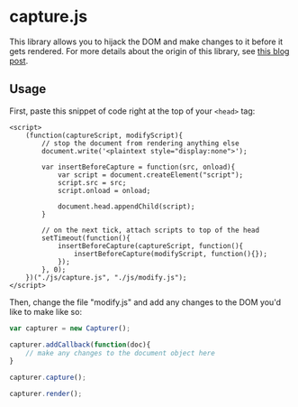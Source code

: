 # capture.js
This library allows you to hijack the DOM and make changes to it before it gets rendered. For more details about the origin of this library, see [this blog post](http://blog.tborenst.com/).
## Usage
First, paste this snippet of code right at the top of your `<head>` tag:
```markup
<script>
	(function(captureScript, modifyScript){
		// stop the document from rendering anything else
		document.write('<plaintext style="display:none">');

		var insertBeforeCapture = function(src, onload){
			var script = document.createElement("script");
			script.src = src;
			script.onload = onload;

			document.head.appendChild(script);
		}

		// on the next tick, attach scripts to top of the head
		setTimeout(function(){
			insertBeforeCapture(captureScript, function(){
				insertBeforeCapture(modifyScript, function(){});
			});
		}, 0);
	})("./js/capture.js", "./js/modify.js");
</script>
```
Then, change the file "modify.js" and add any changes to the DOM you'd like to make like so:
```javascript
var capturer = new Capturer();

capturer.addCallback(function(doc){
	// make any changes to the document object here
}

capturer.capture();

capturer.render();
```